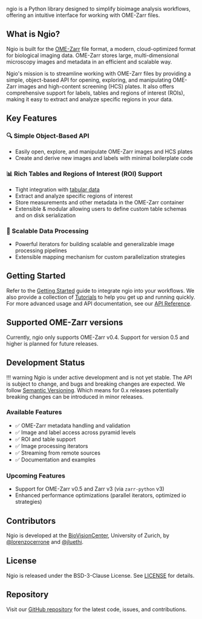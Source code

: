 ngio is a Python library designed to simplify bioimage analysis workflows, offering an intuitive interface for working with OME-Zarr files.

## What is Ngio?

Ngio is built for the [OME-Zarr](https://ngff.openmicroscopy.org/) file format, a modern, cloud-optimized format for biological imaging data. OME-Zarr stores large, multi-dimensional microscopy images and metadata in an efficient and scalable way.

Ngio's mission is to streamline working with OME-Zarr files by providing a simple, object-based API for opening, exploring, and manipulating OME-Zarr images and high-content screening (HCS) plates. It also offers comprehensive support for labels, tables and regions of interest (ROIs), making it easy to extract and analyze specific regions in your data.

## Key Features

### 🔍 Simple Object-Based API

- Easily open, explore, and manipulate OME-Zarr images and HCS plates
- Create and derive new images and labels with minimal boilerplate code

### 📊 Rich Tables and Regions of Interest (ROI) Support

- Tight integration with [tabular data](https://biovisioncenter.github.io/ngio/stable/table_specs/overview/)
- Extract and analyze specific regions of interest
- Store measurements and other metadata in the OME-Zarr container
- Extensible & modular allowing users to define custom table schemas and on disk serialization

### 🔄 Scalable Data Processing

- Powerful iterators for building scalable and generalizable image processing pipelines
- Extensible mapping mechanism for custom parallelization strategies

## Getting Started

Refer to the [Getting Started](getting_started/0_quickstart.md) guide to integrate ngio into your workflows. We also provide a collection of [Tutorials](tutorials/image_processing.ipynb) to help you get up and running quickly.
For more advanced usage and API documentation, see our [API Reference](api/ngio.md).

## Supported OME-Zarr versions

Currently, ngio only supports OME-Zarr v0.4. Support for version 0.5 and higher is planned for future releases.

## Development Status

!!! warning
    Ngio is under active development and is not yet stable. The API is subject to change, and bugs and breaking changes are expected.
    We follow [Semantic Versioning](https://semver.org/). Which means for 0.x releases potentially breaking changes can be introduced in minor releases.

### Available Features

- ✅ OME-Zarr metadata handling and validation
- ✅ Image and label access across pyramid levels
- ✅ ROI and table support
- ✅ Image processing iterators
- ✅ Streaming from remote sources
- ✅ Documentation and examples

### Upcoming Features

- Support for OME-Zarr v0.5 and Zarr v3 (via `zarr-python` v3)
- Enhanced performance optimizations (parallel iterators, optimized io strategies)

## Contributors

Ngio is developed at the [BioVisionCenter](https://www.biovisioncenter.uzh.ch/en.html), University of Zurich, by [@lorenzocerrone](https://github.com/lorenzocerrone) and [@jluethi](https://github.com/jluethi).

## License

Ngio is released under the BSD-3-Clause License. See [LICENSE](https://github.com/BioVisionCenter/ngio/blob/main/LICENSE) for details.

## Repository

Visit our [GitHub repository](https://github.com/BioVisionCenter/ngio) for the latest code, issues, and contributions.
